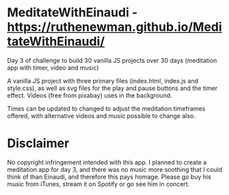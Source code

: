 # MeditateWithEinaudi - https://ruthenewman.github.io/MeditateWithEinaudi/
Day 3 of challenge to build 30 vanilla JS projects over 30 days (meditation app with timer, video and music)

A vanilla JS project with three primary files (index.html, index.js and style.css), as well as svg files for the play and pause
buttons and the timer effect. Videos (free from pixabay) uses in the background.

Times can be updated to changed to adjust the meditation timeframes offered, with alternative videos and music possible
to change also.

# Disclaimer

No copyright infringement intended with this app. I planned to create a meditation app for day 3, and there was no music more
soothing that I could think of than Einaudi, and therefore this pays homage. Please go buy his music from iTunes, stream 
it on Spotify or go see him in concert.

